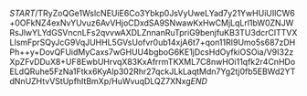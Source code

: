 $START$/TRyZoQGe1WslcNEUiE6Co3Ybkp0JsVyUweLYad7y21YwHUiUIlCW6+0OFkNZ4exNvYUvuz6AvVHjoCDxdSA9SNwawKxHwCMjLqLrl1bW0ZNJWRsJlwYLYdGSVncnLFs2qvvwAXDLZnnanRuTpriG9benjfuKB3TU3dcrClTTVXLIsmFprSQyJcG9VqJUHHL5GVsUofvr0ub14xjA6t7+qon11RI9Umo5s687zDHPh++y+DovQFUidMyCaxs7wGHUU4bgboG6KE1jDcsHdOyfkiOSOia/V9I32zXpZFvDDuX8+UF8EwbUHrvqX83KxAfrrmTKXML7C8nwHOi11qfk2r4CnHDoELdQRuhe5FzNa1Ftkx6KyAlp302Rhr27qckJLkLaqtMdn7Yg2tj0fb5EBWd2YTdNnUZHtvVStUpfhItBmXp/HuWvuqDLQZ7XNxg$END$